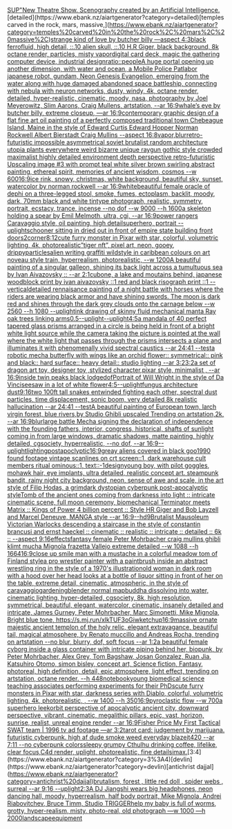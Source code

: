 [SUP"](https://www.ebank.nz/aiartgenerator?category=SUP%22)[New Theatre Show. Scenography created by an Artificial Intelligence.](https://www.ebank.nz/aiartgenerator?category=New%20Theatre%20Show.%20Scenography%20created%20by%20an%20Artificial%20Intelligence.)[detailed](https://www.ebank.nz/aiartgenerator?category=detailed)[temples carved in the rock, mars, massive,](https://www.ebank.nz/aiartgenerator?category=temples%20carved%20in%20the%20rock%2C%20mars%2C%20massive%2C)[strange kind of love by butcher billy —aspect 4:3](https://www.ebank.nz/aiartgenerator?category=strange%20kind%20of%20love%20by%20butcher%20billy%20%E2%80%94aspect%204%3A3)[black ferrofluid, high detail, ::.10 alien skull, ::.10 H.R Giger, black background, 8k octane render, particles, misty vapor](https://www.ebank.nz/aiartgenerator?category=black%20ferrofluid%2C%20high%20detail%2C%20%3A%3A.10%20alien%20skull%2C%20%3A%3A.10%20H.R%20Giger%2C%20black%20background%2C%208k%20octane%20render%2C%20particles%2C%20misty%20vapor)[digital card deck, magic the gathering computer device, industrial design](https://www.ebank.nz/aiartgenerator?category=digital%20card%20deck%2C%20magic%20the%20gathering%20computer%20device%2C%20industrial%20design)[ratio::](https://www.ebank.nz/aiartgenerator?category=ratio%3A%3A)[people](https://www.ebank.nz/aiartgenerator?category=people)[A huge portal opening up another dimension, with water and ocean, a Mobile Police Patlabor japanese robot, gundam, Neon Genesis Evangelion, emerging from the water along with huge damaged abandoned space battleship, connecting with nebula with neuron networks, dusty, windy, 4k, octane render, detailed, hyper-realistic, cinematic, moody, nasa, photography by Joel Meyerowitz, Slim Aarons, Craig Mullens, artstation, --ar 16:9](https://www.ebank.nz/aiartgenerator?category=A%20huge%20portal%20opening%20up%20another%20dimension%2C%20with%20water%20and%20ocean%2C%20a%20Mobile%20Police%20Patlabor%20japanese%20robot%2C%20gundam%2C%20Neon%20Genesis%20Evangelion%2C%20emerging%20from%20the%20water%20along%20with%20huge%20damaged%20abandoned%20space%20battleship%2C%20connecting%20with%20nebula%20with%20neuron%20networks%2C%20dusty%2C%20windy%2C%204k%2C%20octane%20render%2C%20detailed%2C%20hyper-realistic%2C%20cinematic%2C%20moody%2C%20nasa%2C%20photography%20by%20Joel%20Meyerowitz%2C%20Slim%20Aarons%2C%20Craig%20Mullens%2C%20artstation%2C%20--ar%2016%3A9)[whale’s eye by butcher billy, extreme closeup, —ar 16:9](https://www.ebank.nz/aiartgenerator?category=whale%E2%80%99s%20eye%20by%20butcher%20billy%2C%20extreme%20closeup%2C%20%E2%80%94ar%2016%3A9)[contemporary graphic design of a flat fine art oil painting of a perfectly composed traditional town Chebeague Island, Maine in the style of Edward Curtis Edward Hopper Norman Rockwell Albert Bierstadt Craig Mullins --aspect 16:8](https://www.ebank.nz/aiartgenerator?category=contemporary%20graphic%20design%20of%20a%20flat%20fine%20art%20oil%20painting%20of%20a%20perfectly%20composed%20traditional%20town%20Chebeague%20Island%2C%20Maine%20in%20the%20style%20of%20Edward%20Curtis%20Edward%20Hopper%20Norman%20Rockwell%20Albert%20Bierstadt%20Craig%20Mullins%20--aspect%2016%3A8)[vapor,](https://www.ebank.nz/aiartgenerator?category=vapor%2C)[blur](https://www.ebank.nz/aiartgenerator?category=blur)[retro-futuristic impossible asymmetrical soviet brutalist random architecture utopia plants everywhere weird bizarre unique raygun gothic style crowded maximalist highly detailed environment depth perspective retro-futuristic  Upscaling image #3 with prompt ](https://www.ebank.nz/aiartgenerator?category=retro-futuristic%20impossible%20asymmetrical%20soviet%20brutalist%20random%20architecture%20utopia%20plants%20everywhere%20weird%20bizarre%20unique%20raygun%20gothic%20style%20crowded%20maximalist%20highly%20detailed%20environment%20depth%20perspective%20retro-futuristic%20%20Upscaling%20image%20%233%20with%20prompt%20)[teal white silver brown swirling abstract painting, ethereal spirit, memories of ancient wisdom, cosmos --w 600](https://www.ebank.nz/aiartgenerator?category=teal%20white%20silver%20brown%20swirling%20abstract%20painting%2C%20ethereal%20spirit%2C%20memories%20of%20ancient%20wisdom%2C%20cosmos%20--w%20600)[16:9](https://www.ebank.nz/aiartgenerator?category=16%3A9)[ice rink, snowy, christmas, white background, beautiful sky, sunset, watercolor by norman rockwell --ar 16:9](https://www.ebank.nz/aiartgenerator?category=ice%20rink%2C%20snowy%2C%20christmas%2C%20white%20background%2C%20beautiful%20sky%2C%20sunset%2C%20watercolor%20by%20norman%20rockwell%20--ar%2016%3A9)[white](https://www.ebank.nz/aiartgenerator?category=white)[beautiful female oracle of dephi on a three-legged stool, smoke, fumes, ectoplasm, backlit, moody, dark, 70mm black and white tintype photograph, realistic, symmetry, portrait, ecstacy, trance, incense --no dof --w 9000 --h 1600](https://www.ebank.nz/aiartgenerator?category=beautiful%20female%20oracle%20of%20dephi%20on%20a%20three-legged%20stool%2C%20smoke%2C%20fumes%2C%20ectoplasm%2C%20backlit%2C%20moody%2C%20dark%2C%2070mm%20black%20and%20white%20tintype%20photograph%2C%20realistic%2C%20symmetry%2C%20portrait%2C%20ecstacy%2C%20trance%2C%20incense%20--no%20dof%20--w%209000%20--h%201600)[a skeleton holding a spear by Emil Melmoth, ultra, cgi, --ar 16:9](https://www.ebank.nz/aiartgenerator?category=a%20skeleton%20holding%20a%20spear%20by%20Emil%20Melmoth%2C%20ultra%2C%20cgi%2C%20--ar%2016%3A9)[power rangers Caravaggio style, oil painting, high detail](https://www.ebank.nz/aiartgenerator?category=power%20rangers%20Caravaggio%20style%2C%20oil%20painting%2C%20high%20detail)[superhero, portrait --uplight](https://www.ebank.nz/aiartgenerator?category=superhero%2C%20portrait%20--uplight)[schooner sitting in dried out in front of empire state building front doors](https://www.ebank.nz/aiartgenerator?category=schooner%20sitting%20in%20dried%20out%20in%20front%20of%20empire%20state%20building%20front%20doors)[2](https://www.ebank.nz/aiartgenerator?category=2)[corner](https://www.ebank.nz/aiartgenerator?category=corner)[8:12](https://www.ebank.nz/aiartgenerator?category=8%3A12)[cute furry monster in Pixar with star, colorful, volumetric lighting, 4k, photorealistic](https://www.ebank.nz/aiartgenerator?category=cute%20furry%20monster%20in%20Pixar%20with%20star%2C%20colorful%2C%20volumetric%20lighting%2C%204k%2C%20photorealistic)[”tiger nft”, pixel art, neon, gooey, drippy](https://www.ebank.nz/aiartgenerator?category=%E2%80%9Dtiger%20nft%E2%80%9D%2C%20pixel%20art%2C%20neon%2C%20gooey%2C%20drippy)[particles](https://www.ebank.nz/aiartgenerator?category=particles)[alien writing graffiti wildstyle in caribbean colours on art noveau style train, hyperrealism, photorealistic, --w 1200](https://www.ebank.nz/aiartgenerator?category=alien%20writing%20graffiti%20wildstyle%20in%20caribbean%20colours%20on%20art%20noveau%20style%20train%2C%20hyperrealism%2C%20photorealistic%2C%20--w%201200)[A beautiful painting of a singular galleon, shining its back light across a tumultuous sea by Ivan Aivazovsky :: --ar 2:1](https://www.ebank.nz/aiartgenerator?category=A%20beautiful%20painting%20of%20a%20singular%20galleon%2C%20shining%20its%20back%20light%20across%20a%20tumultuous%20sea%20by%20Ivan%20Aivazovsky%20%3A%3A%20--ar%202%3A1)[cubone, a lake and moutains behind, japanese woodblock print by ivan aivazovsky ::1 red and black risograph print ::1 --vertical](https://www.ebank.nz/aiartgenerator?category=cubone%2C%20a%20lake%20and%20moutains%20behind%2C%20japanese%20woodblock%20print%20by%20ivan%20aivazovsky%20%3A%3A1%20red%20and%20black%20risograph%20print%20%3A%3A1%20--vertical)[detailed rennaisance painting of a night battle with horses where the riders are wearing black armor and have shining swords.  The moon is dark red and shines through the dark grey clouds onto the carnage below --w 2560 --h 1080 --uplight](https://www.ebank.nz/aiartgenerator?category=detailed%20rennaisance%20painting%20of%20a%20night%20battle%20with%20horses%20where%20the%20riders%20are%20wearing%20black%20armor%20and%20have%20shining%20swords.%20%20The%20moon%20is%20dark%20red%20and%20shines%20through%20the%20dark%20grey%20clouds%20onto%20the%20carnage%20below%20--w%202560%20--h%201080%20--uplight)[ink drawing of skinny fluid mechanical manta Ray oak trees linking arms](https://www.ebank.nz/aiartgenerator?category=ink%20drawing%20of%20skinny%20fluid%20mechanical%20manta%20Ray%20oak%20trees%20linking%20arms)[0.5](https://www.ebank.nz/aiartgenerator?category=0.5)[--uplight](https://www.ebank.nz/aiartgenerator?category=--uplight)[--uplight](https://www.ebank.nz/aiartgenerator?category=--uplight)[4:5](https://www.ebank.nz/aiartgenerator?category=4%3A5)[a mandala of 40 perfect tapered glass prisms arranged in a circle is being held in front of a bright white light source while the camera taking the picture is pointed at the wall where the white light that passes through the prisms intersects a plane and illuminates it with phenomenally vivid spectral caustics --ar 24:41 --test](https://www.ebank.nz/aiartgenerator?category=a%20mandala%20of%2040%20perfect%20tapered%20glass%20prisms%20arranged%20in%20a%20circle%20is%20being%20held%20in%20front%20of%20a%20bright%20white%20light%20source%20while%20the%20camera%20taking%20the%20picture%20is%20pointed%20at%20the%20wall%20where%20the%20white%20light%20that%20passes%20through%20the%20prisms%20intersects%20a%20plane%20and%20illuminates%20it%20with%20phenomenally%20vivid%20spectral%20caustics%20--ar%2024%3A41%20--test)[a robotic mecha butterfly with wings like an orchid flower:: symmetrical:: pink and black:: hard surface:: heavy detail:: studio lighting --ar 3:2](https://www.ebank.nz/aiartgenerator?category=a%20robotic%20mecha%20butterfly%20with%20wings%20like%20an%20orchid%20flower%3A%3A%20symmetrical%3A%3A%20pink%20and%20black%3A%3A%20hard%20surface%3A%3A%20heavy%20detail%3A%3A%20studio%20lighting%20--ar%203%3A2)[3:2](https://www.ebank.nz/aiartgenerator?category=3%3A2)[a set of dragon art toy, designer toy ,stylized character,pixar style, minimalist , --ar 16:9](https://www.ebank.nz/aiartgenerator?category=a%20set%20of%20dragon%20art%20toy%2C%20designer%20toy%20%2Cstylized%20character%2Cpixar%20style%2C%20minimalist%20%2C%20--ar%2016%3A9)[inside twin peaks black lodge](https://www.ebank.nz/aiartgenerator?category=inside%20twin%20peaks%20black%20lodge)[dof](https://www.ebank.nz/aiartgenerator?category=dof)[Portrait of Will Wright in the style of Da Vinci](https://www.ebank.nz/aiartgenerator?category=Portrait%20of%20Will%20Wright%20in%20the%20style%20of%20Da%20Vinci)[seesaw in a lot of white flower](https://www.ebank.nz/aiartgenerator?category=seesaw%20in%20a%20lot%20of%20white%20flower)[4:5](https://www.ebank.nz/aiartgenerator?category=4%3A5)[--uplight](https://www.ebank.nz/aiartgenerator?category=--uplight)[fungus architecture dust](https://www.ebank.nz/aiartgenerator?category=fungus%20architecture%20dust)[9:16](https://www.ebank.nz/aiartgenerator?category=9%3A16)[two 100ft tall snakes entwinded fighting each other, spectral dust particles, time displacement, sonic boom, very detailed 8k realistic hallucination --ar 24:41 --test](https://www.ebank.nz/aiartgenerator?category=two%20100ft%20tall%20snakes%20entwinded%20fighting%20each%20other%2C%20spectral%20dust%20particles%2C%20time%20displacement%2C%20sonic%20boom%2C%20very%20detailed%208k%20realistic%20hallucination%20--ar%2024%3A41%20--test)[A beautiful painting of  European town, larch virgin forest, blue rivers,by Studio Ghibli upscaled Trending on artstation,2k, --ar 16:9](https://www.ebank.nz/aiartgenerator?category=A%20beautiful%20painting%20of%20%20European%20town%2C%20larch%20virgin%20forest%2C%20blue%20rivers%2Cby%20Studio%20Ghibli%20upscaled%20Trending%20on%20artstation%2C2k%2C%20--ar%2016%3A9)[blur](https://www.ebank.nz/aiartgenerator?category=blur)[large battle Mecha signing the declaration of independence with the founding fathers, interior, congress, historical, shafts of sunlight coming in from large windows, dramatic shadows, matte painting, highly detailed, cgsociety, hyperrealistic, --no dof, --ar 16:9](https://www.ebank.nz/aiartgenerator?category=large%20battle%20Mecha%20signing%20the%20declaration%20of%20independence%20with%20the%20founding%20fathers%2C%20interior%2C%20congress%2C%20historical%2C%20shafts%20of%20sunlight%20coming%20in%20from%20large%20windows%2C%20dramatic%20shadows%2C%20matte%20painting%2C%20highly%20detailed%2C%20cgsociety%2C%20hyperrealistic%2C%20--no%20dof%2C%20--ar%2016%3A9)[--uplight](https://www.ebank.nz/aiartgenerator?category=--uplight)[lighting](https://www.ebank.nz/aiartgenerator?category=lighting)[postapoclyptic](https://www.ebank.nz/aiartgenerator?category=postapoclyptic)[16:9](https://www.ebank.nz/aiartgenerator?category=16%3A9)[greay aliens covered in black goo](https://www.ebank.nz/aiartgenerator?category=greay%20aliens%20covered%20in%20black%20goo)[1990 found footage vintage scanlines on crt screen::1, dark warehouse cult members ritual ominous::1, text::-1](https://www.ebank.nz/aiartgenerator?category=1990%20found%20footage%20vintage%20scanlines%20on%20crt%20screen%3A%3A1%2C%20dark%20warehouse%20cult%20members%20ritual%20ominous%3A%3A1%2C%20text%3A%3A-1)[design](https://www.ebank.nz/aiartgenerator?category=design)[young boy, with pilot goggles, mohawk hair, eye implants, ultra detailed, realistic concept art. steampunk bandit, rainy night city background, neon, sense of awe and scale, in the art style of Filip Hodas, a grimdark dystopian cyberpunk post-apocalyptic style](https://www.ebank.nz/aiartgenerator?category=young%20boy%2C%20with%20pilot%20goggles%2C%20mohawk%20hair%2C%20eye%20implants%2C%20ultra%20detailed%2C%20realistic%20concept%20art.%20steampunk%20bandit%2C%20rainy%20night%20city%20background%2C%20neon%2C%20sense%20of%20awe%20and%20scale%2C%20in%20the%20art%20style%20of%20Filip%20Hodas%2C%20a%20grimdark%20dystopian%20cyberpunk%20post-apocalyptic%20style)[Tomb of the ancient ones coming from darkness into light :: intricate cinematic scene, full moon ceremony,  biomechanical Terminator meets Matrix :: Kings of Power 4 billion percent :: Style HR Giger and Bob Layzell and Marcel Deneuve, MANGA style --ar 16:9](https://www.ebank.nz/aiartgenerator?category=Tomb%20of%20the%20ancient%20ones%20coming%20from%20darkness%20into%20light%20%3A%3A%20intricate%20cinematic%20scene%2C%20full%20moon%20ceremony%2C%20%20biomechanical%20Terminator%20meets%20Matrix%20%3A%3A%20Kings%20of%20Power%204%20billion%20percent%20%3A%3A%20Style%20HR%20Giger%20and%20Bob%20Layzell%20and%20Marcel%20Deneuve%2C%20MANGA%20style%20--ar%2016%3A9)[--hd](https://www.ebank.nz/aiartgenerator?category=--hd)[9](https://www.ebank.nz/aiartgenerator?category=9)[Brutalist Mausoleum Victorian Warlocks descending a staircase in the style of constantin brancusi and ernst haeckel :: cinematic :: realistic :: intricate :: detailed :: 6k :: --aspect 9:16](https://www.ebank.nz/aiartgenerator?category=Brutalist%20Mausoleum%20Victorian%20Warlocks%20descending%20a%20staircase%20in%20the%20style%20of%20constantin%20brancusi%20and%20ernst%20haeckel%20%3A%3A%20cinematic%20%3A%3A%20realistic%20%3A%3A%20intricate%20%3A%3A%20detailed%20%3A%3A%206k%20%3A%3A%20--aspect%209%3A16)[effects](https://www.ebank.nz/aiartgenerator?category=effects)[fantasy female Peter Mohrbacher craig mullins ghibli klimt mucha Mignola frazetta Vallejo extreme detailed --w 1088 --h 1664](https://www.ebank.nz/aiartgenerator?category=fantasy%20female%20Peter%20Mohrbacher%20craig%20mullins%20ghibli%20klimt%20mucha%20Mignola%20frazetta%20Vallejo%20extreme%20detailed%20--w%201088%20--h%201664)[16:9](https://www.ebank.nz/aiartgenerator?category=16%3A9)[close up smile man with a mustache in a colorful meadow tom of Finland style](https://www.ebank.nz/aiartgenerator?category=close%20up%20smile%20man%20with%20a%20mustache%20in%20a%20colorful%20meadow%20tom%20of%20Finland%20style)[a pro wrestler painter with a paintbrush inside an abstract wrestling ring in the style of a 1970's illustration](https://www.ebank.nz/aiartgenerator?category=a%20pro%20wrestler%20painter%20with%20a%20paintbrush%20inside%20an%20abstract%20wrestling%20ring%20in%20the%20style%20of%20a%201970%27s%20illustration)[old woman in dark room with a hood over her head looks at a bottle of liquor sitting in front of her on the table, extreme detail, cinematic, atmospheric, in the style of caravaggio](https://www.ebank.nz/aiartgenerator?category=old%20woman%20in%20dark%20room%20with%20a%20hood%20over%20her%20head%20looks%20at%20a%20bottle%20of%20liquor%20sitting%20in%20front%20of%20her%20on%20the%20table%2C%20extreme%20detail%2C%20cinematic%2C%20atmospheric%2C%20in%20the%20style%20of%20caravaggio)[gardening](https://www.ebank.nz/aiartgenerator?category=gardening)[blender normal map](https://www.ebank.nz/aiartgenerator?category=blender%20normal%20map)[buddha dissolving into water, cinematic lighting, hyper-detailed, cgsociety, 8k, high resolution, symmetrical, beautiful, elegant, watercolor, cinematic, insanely detailed and intricate, James Gurney, Peter Mohrbacher, Marc Simonetti, Mike Mignola, Bright blue tone, <https://s.mj.run/xlkTUF3oGiw>](https://www.ebank.nz/aiartgenerator?category=buddha%20dissolving%20into%20water%2C%20cinematic%20lighting%2C%20hyper-detailed%2C%20cgsociety%2C%208k%2C%20high%20resolution%2C%20symmetrical%2C%20beautiful%2C%20elegant%2C%20watercolor%2C%20cinematic%2C%20insanely%20detailed%20and%20intricate%2C%20James%20Gurney%2C%20Peter%20Mohrbacher%2C%20Marc%20Simonetti%2C%20Mike%20Mignola%2C%20Bright%20blue%20tone%2C%20%3Chttps%3A//s.mj.run/xlkTUF3oGiw%3E)[ketchup](https://www.ebank.nz/aiartgenerator?category=ketchup)[16:9](https://www.ebank.nz/aiartgenerator?category=16%3A9)[massive ornate majestic ancient templon of the holy relic, elegant extravagance, beautiful tail, magical atmosphere, by Renato muccillo and Andreas Rocha, trending on artstation --no blur, blurry, dof, soft focus --ar 1:2](https://www.ebank.nz/aiartgenerator?category=massive%20ornate%20majestic%20ancient%20templon%20of%20the%20holy%20relic%2C%20elegant%20extravagance%2C%20beautiful%20tail%2C%20magical%20atmosphere%2C%20by%20Renato%20muccillo%20and%20Andreas%20Rocha%2C%20trending%20on%20artstation%20--no%20blur%2C%20blurry%2C%20dof%2C%20soft%20focus%20--ar%201%3A2)[a beautiful female cyborg inside a glass container with intricate piping behind her, biopunk, by Peter Mohrbacher, Alex Grey, Tom Bagshaw, Josan Gonzalez, Ruan Jia, Katsuhiro Otomo, simon bisley, concept art, Science fiction, Fantasy,  photoreal,  high definition, detail, epic atmosphere, light effect,  trending on artstation, octane render.  --h 448](https://www.ebank.nz/aiartgenerator?category=a%20beautiful%20female%20cyborg%20inside%20a%20glass%20container%20with%20intricate%20piping%20behind%20her%2C%20biopunk%2C%20by%20Peter%20Mohrbacher%2C%20Alex%20Grey%2C%20Tom%20Bagshaw%2C%20Josan%20Gonzalez%2C%20Ruan%20Jia%2C%20Katsuhiro%20Otomo%2C%20simon%20bisley%2C%20concept%20art%2C%20Science%20fiction%2C%20Fantasy%2C%20%20photoreal%2C%20%20high%20definition%2C%20detail%2C%20epic%20atmosphere%2C%20light%20effect%2C%20%20trending%20on%20artstation%2C%20octane%20render.%20%20--h%20448)[notebook](https://www.ebank.nz/aiartgenerator?category=notebook)[young biomedical science teaching associates performing experiments for their PhDs](https://www.ebank.nz/aiartgenerator?category=young%20biomedical%20science%20teaching%20associates%20performing%20experiments%20for%20their%20PhDs)[cute furry monsters in Pixar with star, darkness series with Diablo, colorful, volumetric lighting, 4k, photorealistic, , --w 1400 --h 350](https://www.ebank.nz/aiartgenerator?category=cute%20furry%20monsters%20in%20Pixar%20with%20star%2C%20darkness%20series%20with%20Diablo%2C%20colorful%2C%20volumetric%20lighting%2C%204k%2C%20photorealistic%2C%20%2C%20--w%201400%20--h%20350)[16:9](https://www.ebank.nz/aiartgenerator?category=16%3A9)[pyroclastic flow --w 700](https://www.ebank.nz/aiartgenerator?category=pyroclastic%20flow%20--w%20700)[a superhero leek](https://www.ebank.nz/aiartgenerator?category=a%20superhero%20leek)[orbit perspective of apocalyptic ancient city, downward perspective, vibrant, cinematic, megalithic pillars, epic, vast, horizon, sunrise, realist, unreal engine render --ar 16:9](https://www.ebank.nz/aiartgenerator?category=orbit%20perspective%20of%20apocalyptic%20ancient%20city%2C%20downward%20perspective%2C%20vibrant%2C%20cinematic%2C%20megalithic%20pillars%2C%20epic%2C%20vast%2C%20horizon%2C%20sunrise%2C%20realist%2C%20unreal%20engine%20render%20--ar%2016%3A9)[Fisher Price My First Tactical SWAT team | 1996 tv ad footage —ar 3:2](https://www.ebank.nz/aiartgenerator?category=Fisher%20Price%20My%20First%20Tactical%20SWAT%20team%20%7C%201996%20tv%20ad%20footage%20%E2%80%94ar%203%3A2)[tarot card: judgement by marijuana. futuristic cyberpunk. high af dude smoke weed everyday blazeit420 --ar 7:11 --no cyberpunk colors](https://www.ebank.nz/aiartgenerator?category=tarot%20card%3A%20judgement%20by%20marijuana.%20futuristic%20cyberpunk.%20high%20af%20dude%20smoke%20weed%20everyday%20blazeit420%20--ar%207%3A11%20--no%20cyberpunk%20colors)[sleepy grumpy Cthulhu drinking coffee, lifelike, clear focus,C4d render, uplight, photorealistic, fine details](https://www.ebank.nz/aiartgenerator?category=sleepy%20grumpy%20Cthulhu%20drinking%20coffee%2C%20lifelike%2C%20clear%20focus%2CC4d%20render%2C%20uplight%2C%20photorealistic%2C%20fine%20details)[imax.](https://www.ebank.nz/aiartgenerator?category=imax.)[3:4](https://www.ebank.nz/aiartgenerator?category=3%3A4)[devlin](https://www.ebank.nz/aiartgenerator?category=devlin)[antichrist dajjal](https://www.ebank.nz/aiartgenerator?category=antichrist%20dajjal)[brutalism, forest , little red doll , spider webs , surreal --ar 9:16 --uplight](https://www.ebank.nz/aiartgenerator?category=brutalism%2C%20forest%20%2C%20little%20red%20doll%20%2C%20spider%20webs%20%2C%20surreal%20--ar%209%3A16%20--uplight)[2:3](https://www.ebank.nz/aiartgenerator?category=2%3A3)[A DJ Jiangshi wears big headphones, neon dancing hall, moody, hyperrealism, half body portrait, Mike Mignola, Andrei Riabovitchev, Bruce Timm, Studio TRIGGER](https://www.ebank.nz/aiartgenerator?category=A%20DJ%20Jiangshi%20wears%20big%20headphones%2C%20neon%20dancing%20hall%2C%20moody%2C%20hyperrealism%2C%20half%20body%20portrait%2C%20Mike%20Mignola%2C%20Andrei%20Riabovitchev%2C%20Bruce%20Timm%2C%20Studio%20TRIGGER)[help my baby is full of worms, grotty, hyper-realism, misty, photo-real, old photograph —w 1000 —h 2000](https://www.ebank.nz/aiartgenerator?category=help%20my%20baby%20is%20full%20of%20worms%2C%20grotty%2C%20hyper-realism%2C%20misty%2C%20photo-real%2C%20old%20photograph%20%E2%80%94w%201000%20%E2%80%94h%202000)[landscape](https://www.ebank.nz/aiartgenerator?category=landscape)[equipment](https://www.ebank.nz/aiartgenerator?category=equipment)